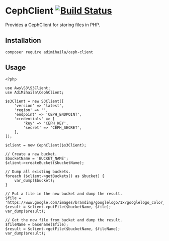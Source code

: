 # CephClient [![Build Status](https://travis-ci.org/adrianmihaila/working-with-ceph-in-php.svg?branch=master)](https://travis-ci.org/adrianmihaila/working-with-ceph-in-php)

Provides a CephClient for storing files in PHP.

## Installation
```
composer require adimihaila/ceph-client
```

## Usage
```
<?php

use Aws\S3\S3Client;
use AdiMihaila\CephClient;

$s3Client = new S3Client([
    'version' => 'latest',
    'region' => '',
    'endpoint' => 'CEPH_ENDPOINT',
    'credentials' => [
        'key' => 'CEPH_KEY',
        'secret' => 'CEPH_SECRET',
    ],
]);

$client = new CephClient($s3Client);

// Create a new bucket.
$bucketName = 'BUCKET_NAME';
$client->createBucket($bucketName);

// Dump all existing buckets.
foreach ($client->getBuckets() as $bucket) {
    var_dump($bucket);
}

// Put a file in the new bucket and dump the result.
$file = 'https://www.google.com/images/branding/googlelogo/1x/googlelogo_color_272x92dp.png';
$result = $client->putFile($bucketName, $file);
var_dump($result);

// Get the new file from bucket and dump the result.
$fileName = basename($file);
$result = $client->getFile($bucketName, $fileName);
var_dump($result);
```
